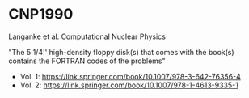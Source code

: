 # CNP1990
Langanke et al. Computational Nuclear Physics

"The 5 1/4'' high-density floppy disk(s) that comes with the book(s) contains the FORTRAN codes of the problems"

- Vol. 1: https://link.springer.com/book/10.1007/978-3-642-76356-4
- Vol. 2: https://link.springer.com/book/10.1007/978-1-4613-9335-1
